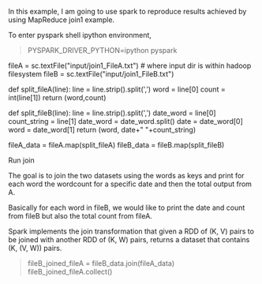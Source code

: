 In this example, I am going to use spark to reproduce results achieved by using MapReduce join1 example.

To enter pyspark shell ipython environment, 
> PYSPARK_DRIVER_PYTHON=ipython pyspark

fileA = sc.textFile("input/join1_FileA.txt") # where input dir is within hadoop filesystem
fileB = sc.textFile("input/join1_FileB.txt")

def split_fileA(line):
    line = line.strip().split(',')
    word = line[0]
    count = int(line[1])
    return (word,count)

def split_fileB(line):
    line = line.strip().split(',')
    date_word = line[0]
    count_string = line[1]
    date_word  = date_word.split()
    date = date_word[0]
    word = date_word[1]
    return (word, date+" "+count_string)

fileA_data = fileA.map(split_fileA)
fileB_data = fileB.map(split_fileB)

Run join

The goal is to join the two datasets using the words as keys and print for each word the wordcount for a specific date and then the total output from A.

Basically for each word in fileB, we would like to print the date and count from fileB but also the total count from fileA.

Spark implements the join transformation that given a RDD of (K, V) pairs to be joined with another RDD of (K, W) pairs, returns a dataset that contains (K, (V, W)) pairs.

> fileB_joined_fileA = fileB_data.join(fileA_data)
> fileB_joined_fileA.collect()
